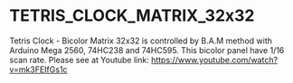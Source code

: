 # TETRIS_CLOCK_MATRIX_32x32
Tetris Clock - Bicolor Matrix 32x32 is controlled by B.A.M method with Arduino Mega 2560, 74HC238 and 74HC595. This bicolor panel have 1/16 scan rate.
Please see at Youtube link: https://www.youtube.com/watch?v=mk3FEIfGs1c
